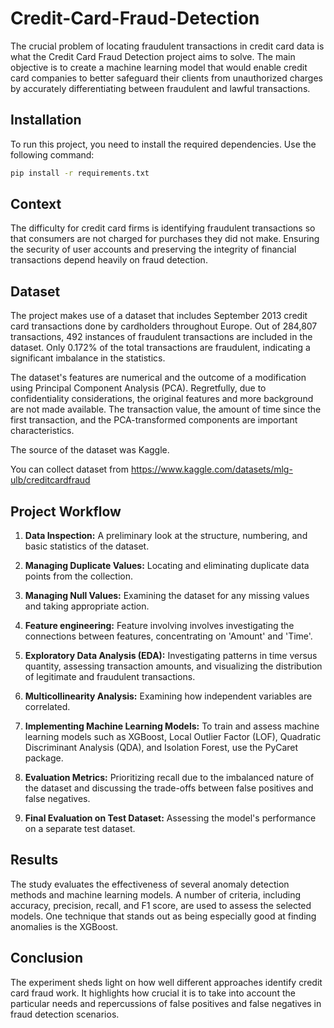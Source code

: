 # Credit-Card-Fraud-Detection

The crucial problem of locating fraudulent transactions in credit card data is what the Credit Card Fraud Detection project aims to solve. The main objective is to create a machine learning model that would enable credit card companies to better safeguard their clients from unauthorized charges by accurately differentiating between fraudulent and lawful transactions.

## Installation

To run this project, you need to install the required dependencies. Use the following command:

```bash
pip install -r requirements.txt
```
## Context

The difficulty for credit card firms is identifying fraudulent transactions so that consumers are not charged for purchases they did not make. Ensuring the security of user accounts and preserving the integrity of financial transactions depend heavily on fraud detection.

## Dataset
The project makes use of a dataset that includes September 2013 credit card transactions done by cardholders throughout Europe. Out of 284,807 transactions, 492 instances of fraudulent transactions are included in the dataset. Only 0.172% of the total transactions are fraudulent, indicating a significant imbalance in the statistics.

The dataset's features are numerical and the outcome of a modification using Principal Component Analysis (PCA). Regretfully, due to confidentiality considerations, the original features and more background are not made available. The transaction value, the amount of time since the first transaction, and the PCA-transformed components are important characteristics.

The source of the dataset was Kaggle.

You can collect dataset from https://www.kaggle.com/datasets/mlg-ulb/creditcardfraud

## Project Workflow


1. **Data Inspection:** A preliminary look at the structure, numbering, and basic statistics of the dataset.

2. **Managing Duplicate Values:** Locating and eliminating duplicate data points from the collection.

3. **Managing Null Values:** Examining the dataset for any missing values and taking appropriate action.

4. **Feature engineering:** Feature involving involves investigating the connections between features, concentrating on 'Amount' and 'Time'.

5. **Exploratory Data Analysis (EDA):** Investigating patterns in time versus quantity, assessing transaction amounts, and visualizing the distribution of legitimate and fraudulent transactions.

6. **Multicollinearity Analysis:** Examining how independent variables are correlated.

7. **Implementing Machine Learning Models:** To train and assess machine learning models such as XGBoost, Local Outlier Factor (LOF), Quadratic Discriminant Analysis (QDA), and Isolation Forest, use the PyCaret package.

8. **Evaluation Metrics:** Prioritizing recall due to the imbalanced nature of the dataset and discussing the trade-offs between false positives and false negatives.

9. **Final Evaluation on Test Dataset:** Assessing the model's performance on a separate test dataset.


## Results

The study evaluates the effectiveness of several anomaly detection methods and machine learning models. A number of criteria, including accuracy, precision, recall, and F1 score, are used to assess the selected models. One technique that stands out as being especially good at finding anomalies is the XGBoost.

## Conclusion

The experiment sheds light on how well different approaches identify credit card fraud work. It highlights how crucial it is to take into account the particular needs and repercussions of false positives and false negatives in fraud detection scenarios.

